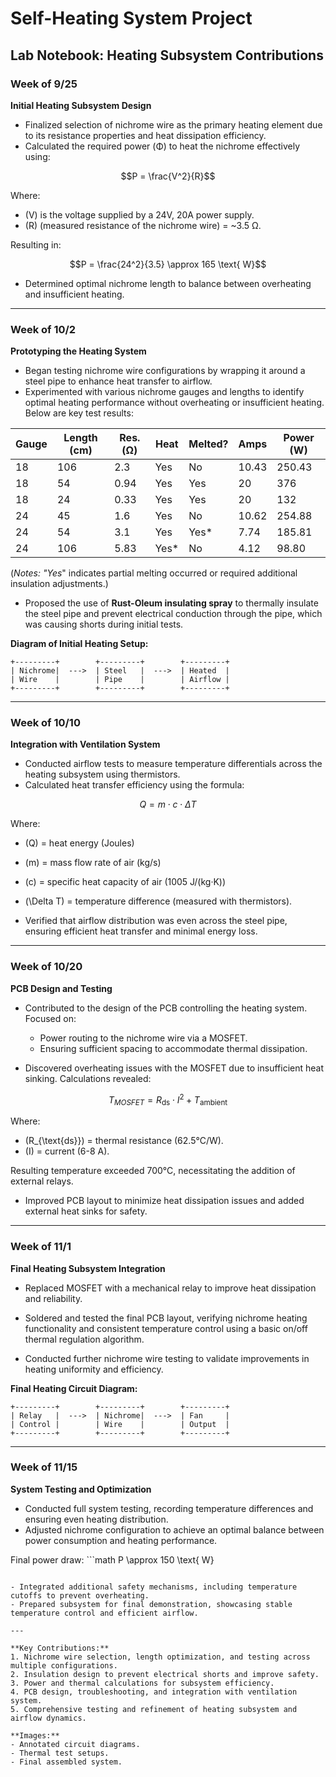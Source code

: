 # Self-Heating System Project

## Lab Notebook: Heating Subsystem Contributions

### Week of 9/25
**Initial Heating Subsystem Design**
- Finalized selection of nichrome wire as the primary heating element due to its resistance properties and heat dissipation efficiency.
- Calculated the required power (Φ) to heat the nichrome effectively using:

```math
P = \frac{V^2}{R}
```
Where:
- \(V\) is the voltage supplied by a 24V, 20A power supply.
- \(R\) (measured resistance of the nichrome wire) = ~3.5 Ω.

Resulting in:
```math
P = \frac{24^2}{3.5} \approx 165 \text{ W}
```

- Determined optimal nichrome length to balance between overheating and insufficient heating.

---

### Week of 10/2
**Prototyping the Heating System**
- Began testing nichrome wire configurations by wrapping it around a steel pipe to enhance heat transfer to airflow.
- Experimented with various nichrome gauges and lengths to identify optimal heating performance without overheating or insufficient heating. Below are key test results:

| Gauge | Length (cm) | Res. (Ω) | Heat | Melted? | Amps  | Power (W) |
|-------|-------------|-----------|------|---------|-------|-----------|
| 18    | 106         | 2.3       | Yes  | No      | 10.43 | 250.43    |
| 18    | 54          | 0.94      | Yes  | Yes     | 20    | 376       |
| 18    | 24          | 0.33      | Yes  | Yes     | 20    | 132       |
| 24    | 45          | 1.6       | Yes  | No      | 10.62 | 254.88    |
| 24    | 54          | 3.1       | Yes  | Yes*    | 7.74  | 185.81    |
| 24    | 106         | 5.83      | Yes* | No      | 4.12  | 98.80     |

(*Notes: "Yes*" indicates partial melting occurred or required additional insulation adjustments.)

- Proposed the use of **Rust-Oleum insulating spray** to thermally insulate the steel pipe and prevent electrical conduction through the pipe, which was causing shorts during initial tests.

**Diagram of Initial Heating Setup:**
```plaintext
+---------+        +---------+        +---------+
| Nichrome|  --->  | Steel   |  --->  | Heated  |
| Wire    |        | Pipe    |        | Airflow |
+---------+        +---------+        +---------+
```

---

### Week of 10/10
**Integration with Ventilation System**
- Conducted airflow tests to measure temperature differentials across the heating subsystem using thermistors.
- Calculated heat transfer efficiency using the formula:

```math
Q = m \cdot c \cdot \Delta T
```
Where:
- \(Q\) = heat energy (Joules)
- \(m\) = mass flow rate of air (kg/s)
- \(c\) = specific heat capacity of air (1005 J/(kg·K))
- \(\Delta T\) = temperature difference (measured with thermistors).

- Verified that airflow distribution was even across the steel pipe, ensuring efficient heat transfer and minimal energy loss.

---

### Week of 10/20
**PCB Design and Testing**
- Contributed to the design of the PCB controlling the heating system. Focused on:
  - Power routing to the nichrome wire via a MOSFET.
  - Ensuring sufficient spacing to accommodate thermal dissipation.

- Discovered overheating issues with the MOSFET due to insufficient heat sinking. Calculations revealed:

```math
T_{MOSFET} = R_{\text{ds}} \cdot I^2 + T_{\text{ambient}}
```
Where:
- \(R_{\text{ds}}\) = thermal resistance (62.5°C/W).
- \(I\) = current (6-8 A).

Resulting temperature exceeded 700°C, necessitating the addition of external relays.

- Improved PCB layout to minimize heat dissipation issues and added external heat sinks for safety.

---

### Week of 11/1
**Final Heating Subsystem Integration**
- Replaced MOSFET with a mechanical relay to improve heat dissipation and reliability.
- Soldered and tested the final PCB layout, verifying nichrome heating functionality and consistent temperature control using a basic on/off thermal regulation algorithm.

- Conducted further nichrome wire testing to validate improvements in heating uniformity and efficiency.

**Final Heating Circuit Diagram:**
```plaintext
+---------+        +---------+        +---------+
| Relay   |  --->  | Nichrome|  --->  | Fan     |
| Control |        | Wire    |        | Output  |
+---------+        +---------+        +---------+
```

---

### Week of 11/15
**System Testing and Optimization**
- Conducted full system testing, recording temperature differences and ensuring even heating distribution.
- Adjusted nichrome configuration to achieve an optimal balance between power consumption and heating performance.

Final power draw: ```math
P \approx 150 \text{ W}
```

- Integrated additional safety mechanisms, including temperature cutoffs to prevent overheating.
- Prepared subsystem for final demonstration, showcasing stable temperature control and efficient airflow.

---

**Key Contributions:**
1. Nichrome wire selection, length optimization, and testing across multiple configurations.
2. Insulation design to prevent electrical shorts and improve safety.
3. Power and thermal calculations for subsystem efficiency.
4. PCB design, troubleshooting, and integration with ventilation system.
5. Comprehensive testing and refinement of heating subsystem and airflow dynamics.

**Images:**
- Annotated circuit diagrams.
- Thermal test setups.
- Final assembled system.
